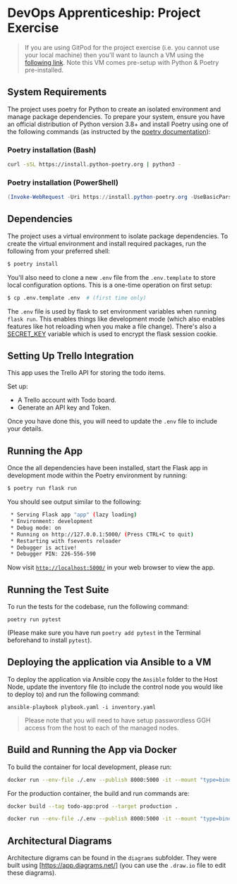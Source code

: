 # DevOps Apprenticeship: Project Exercise

> If you are using GitPod for the project exercise (i.e. you cannot use your local machine) then you'll want to launch a VM using the [following link](https://gitpod.io/#https://github.com/CorndelWithSoftwire/DevOps-Course-Starter). Note this VM comes pre-setup with Python & Poetry pre-installed.

## System Requirements

The project uses poetry for Python to create an isolated environment and manage package dependencies. To prepare your system, ensure you have an official distribution of Python version 3.8+ and install Poetry using one of the following commands (as instructed by the [poetry documentation](https://python-poetry.org/docs/#system-requirements)):

### Poetry installation (Bash)

```bash
curl -sSL https://install.python-poetry.org | python3 -
```

### Poetry installation (PowerShell)

```powershell
(Invoke-WebRequest -Uri https://install.python-poetry.org -UseBasicParsing).Content | py -
```

## Dependencies

The project uses a virtual environment to isolate package dependencies. To create the virtual environment and install required packages, run the following from your preferred shell:

```bash
$ poetry install
```

You'll also need to clone a new `.env` file from the `.env.template` to store local configuration options. This is a one-time operation on first setup:

```bash
$ cp .env.template .env  # (first time only)
```

The `.env` file is used by flask to set environment variables when running `flask run`. This enables things like development mode (which also enables features like hot reloading when you make a file change). There's also a [SECRET_KEY](https://flask.palletsprojects.com/en/1.1.x/config/#SECRET_KEY) variable which is used to encrypt the flask session cookie.

## Setting Up Trello Integration

This app uses the Trello API for storing the todo items. 

Set up: 

* A Trello account with Todo board. 
* Generate an API key and Token.

Once you have done this, you will need to update the `.env` file to include your details.


## Running the App

Once the all dependencies have been installed, start the Flask app in development mode within the Poetry environment by running:
```bash
$ poetry run flask run
```

You should see output similar to the following:
```bash
 * Serving Flask app "app" (lazy loading)
 * Environment: development
 * Debug mode: on
 * Running on http://127.0.0.1:5000/ (Press CTRL+C to quit)
 * Restarting with fsevents reloader
 * Debugger is active!
 * Debugger PIN: 226-556-590
```
Now visit [`http://localhost:5000/`](http://localhost:5000/) in your web browser to view the app.

## Running the Test Suite
To run the tests for the codebase, run the following command:
```
poetry run pytest
```
(Please make sure you have run `poetry add pytest` in the Terminal beforehand to install `pytest`).


## Deploying the application via Ansible to a VM

To deploy the application via Ansible copy the `Ansible` folder to the Host Node, update the inventory file (to include the control node you would like to deploy to) and run the following command:
````
ansible-playbook plybook.yaml -i inventory.yaml
````

> Please note that you will need to have setup passwordless GGH access from the host to each of the managed nodes.

## Build and Running the App via Docker

To build the container for local development, please run:
```bash
docker run --env-file ./.env --publish 8000:5000 -it --mount "type=bind,source=$(pwd)/todo_app,target=/app/todo_app" todo-app:dev
```

For the production container, the build and run commands are:

```bash
docker build --tag todo-app:prod --target production .
```

```bash
docker run --env-file ./.env --publish 8000:5000 -it --mount "type=bind,source=$(pwd)/todo_app,target=/app/todo_app" todo-app:prod
```

## Architectural Diagrams

Architecture digrams can be found in the `diagrams` subfolder. They were built using [https://app.diagrams.net/] (you can use the `.draw.io` file to edit these diagrams).




